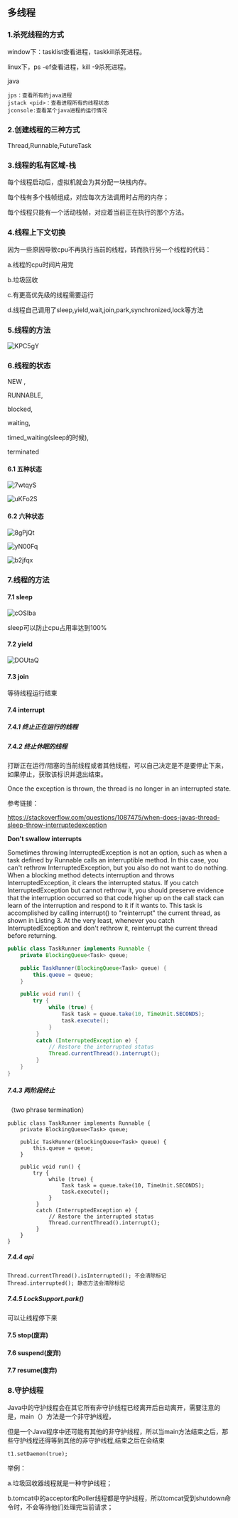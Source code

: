 ##  多线程

### 1.杀死线程的方式

window下：tasklist查看进程，taskkill杀死进程。

linux下，ps -ef查看进程，kill -9杀死进程。

java

```
jps：查看所有的java进程
jstack <pid>：查看进程所有的线程状态
jconsole:查看某个java进程的运行情况
```

### 2.创建线程的三种方式

Thread,Runnable,FutureTask

### 3.线程的私有区域-栈

每个线程启动后，虚拟机就会为其分配一块栈内存。

每个栈有多个栈帧组成，对应每次方法调用时占用的内存；

每个线程只能有一个活动栈帧，对应着当前正在执行的那个方法。

### 4.线程上下文切换

因为一些原因导致cpu不再执行当前的线程，转而执行另一个线程的代码：

a.线程的cpu时间片用完

b.垃圾回收

c.有更高优先级的线程需要运行

d.线程自己调用了sleep,yield,wait,join,park,synchronized,lock等方法

### 5.线程的方法

![KPC5gY](https://raw.githubusercontent.com/QinKai176/Image-Hosting/master/upic/KPC5gY.png)

### 6.线程的状态

NEW ,  

RUNNABLE,  

blocked, 

waiting, 

timed_waiting(sleep的时候),

 terminated

#### 6.1 五种状态

![7wtqyS](https://raw.githubusercontent.com/QinKai176/Image-Hosting/master/upic/7wtqyS.png)

![uKFo2S](https://raw.githubusercontent.com/QinKai176/Image-Hosting/master/upic/uKFo2S.png)



#### 6.2 六种状态

![8gPjQt](https://raw.githubusercontent.com/QinKai176/Image-Hosting/master/upic/8gPjQt.png)



![yN00Fq](https://raw.githubusercontent.com/QinKai176/Image-Hosting/master/upic/yN00Fq.png)



![b2jfqx](https://raw.githubusercontent.com/QinKai176/Image-Hosting/master/upic/b2jfqx.png)

### 7.线程的方法

#### 7.1 sleep

![cOSIba](https://raw.githubusercontent.com/QinKai176/Image-Hosting/master/upic/cOSIba.png)

sleep可以防止cpu占用率达到100%

#### 7.2 yield

![DOUtaQ](https://raw.githubusercontent.com/QinKai176/Image-Hosting/master/upic/DOUtaQ.png)

#### 7.3 join 

等待线程运行结束

#### 7.4 interrupt

##### 7.4.1 终止正在运行的线程

##### 7.4.2 终止休眠的线程

打断正在运行/阻塞的当前线程或者其他线程，可以自己决定是不是要停止下来，如果停止，获取该标识并退出结束。

Once the exception is thrown, the thread is no longer in an interrupted state.

参考链接：

https://stackoverflow.com/questions/1087475/when-does-javas-thread-sleep-throw-interruptedexception

**Don't swallow interrupts**

Sometimes throwing InterruptedException is not an option, such as when a task defined by Runnable calls an interruptible method. In this case, you can't rethrow InterruptedException, but you also do not want to do nothing. When a blocking method detects interruption and throws InterruptedException, it clears the interrupted status. If you catch InterruptedException but cannot rethrow it, you should preserve evidence that the interruption occurred so that code higher up on the call stack can learn of the interruption and respond to it if it wants to. This task is accomplished by calling interrupt() to "reinterrupt" the current thread, as shown in Listing 3. At the very least, whenever you catch InterruptedException and don't rethrow it, reinterrupt the current thread before returning.

```java
public class TaskRunner implements Runnable {
    private BlockingQueue<Task> queue;

    public TaskRunner(BlockingQueue<Task> queue) { 
        this.queue = queue; 
    }

    public void run() { 
        try {
             while (true) {
                 Task task = queue.take(10, TimeUnit.SECONDS);
                 task.execute();
             }
         }
         catch (InterruptedException e) { 
             // Restore the interrupted status
             Thread.currentThread().interrupt();
         }
    }
}
```

##### 7.4.3 两阶段终止

（two phrase termination）

    public class TaskRunner implements Runnable {
        private BlockingQueue<Task> queue;
    
        public TaskRunner(BlockingQueue<Task> queue) { 
            this.queue = queue; 
        }
    
        public void run() { 
            try {
                 while (true) {
                     Task task = queue.take(10, TimeUnit.SECONDS);
                     task.execute();
                 }
             }
             catch (InterruptedException e) { 
                 // Restore the interrupted status
                 Thread.currentThread().interrupt();
             }
        }
    }
##### 7.4.4 api

```
Thread.currentThread().isInterrupted(); 不会清除标记
Thread.interrupted(); 静态方法会清除标记
```

##### 7.4.5 LockSupport.park()

可以让线程停下来

#### 7.5 stop(废弃)

#### 7.6 suspend(废弃)

#### 7.7 resume(废弃)

### 8.守护线程

Java中的守护线程会在其它所有非守护线程已经离开后自动离开，需要注意的是，main（）方法是一个非守护线程，

但是一个Java程序中还可能有其他的非守护线程，所以当main方法结束之后，那些守护线程还得等到其他的非守护线程,结束之后在会结束

```
t1.setDaemon(true);
```

举例：

a.垃圾回收器线程就是一种守护线程；

b.tomcat中的acceptor和Poller线程都是守护线程，所以tomcat受到shutdown命令时，不会等待他们处理完当前请求；















